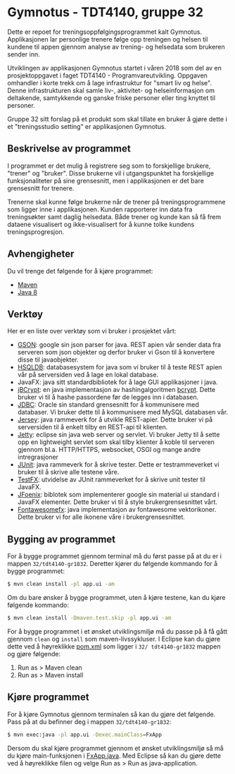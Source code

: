 # Gymnotus - TDT4140, gruppe 32
Dette er repoet for treningsoppfølgingsprogrammet kalt Gymnotus. Applikasjonen lar personlige trenere følge opp treningen og helsen til kundene til appen gjennom analyse av trening- og helsedata som brukeren sender inn.

Utviklingen av applikasjonen Gymnotus startet i våren 2018 som del av en prosjektoppgavet i faget TDT4140 - Programvareutvikling. Oppgaven omhandler i korte trekk om å lage infrastruktur for "smart liv og helse". Denne infrastrukturen skal samle liv-, aktivitet- og helseinformasjon om deltakende, samtykkende og ganske friske personer eller ting knyttet til personer.

Gruppe 32 sitt forslag på et produkt som skal tillate en bruker å gjøre dette i et "treningsstudio setting" er applikasjonen Gymnotus. 

## Beskrivelse av programmet

I programmet er det mulig å registrere seg som to forskjellige brukere, "trener" og "bruker". Disse brukerne vil i utgangspunktet ha forskjellige funksjonaliteter på sine
grensesnitt, men i applikasjonen er det bare grensesnitt for trenere.

Trenerne skal kunne følge brukerne når de trener på treningsprogrammene som ligger inne
i applikasjonen. Kunden rapporterer inn data fra treningsøkter samt daglig helsedata. Både trener og kunde kan så få frem dataene visualisert og ikke-visualisert for å kunne tolke kundens treningsprogresjon.



## Avhengigheter
Du vil trenge det følgende for å kjøre programmet:
 - [Maven](https://maven.apache.org/guides/getting-started/maven-in-five-minutes.html)
 - [Java 8](http://www.oracle.com/technetwork/java/javase/downloads/jdk8-downloads-2133151.html)

## Verktøy
Her er en liste over verktøy som vi bruker i prosjektet vårt:
- [GSON](https://github.com/google/gson): google sin json parser for java. REST apien vår sender data fra serveren som json objekter og derfor bruker vi Gson til å konvertere disse til javaobjekter.
- [HSQLDB](http://hsqldb.org/): databasesystem for java som vi bruker til å teste REST apien vår på serversiden ved å lage en lokal database.
- JavaFX: java sitt standardbibliotek for å lage GUI applikasjoner i java.
- [jBCrypt](https://github.com/jeremyh/jBCrypt): en java implementasjon av hashingalgoritmen [bcrypt](https://en.wikipedia.org/wiki/Bcrypt). Dette bruker vi til å hashe passordene før de legges inn i databasen.
- [JDBC](http://www.oracle.com/technetwork/java/javase/jdbc/index.html): Oracle sin standard grensesnitt for å kommunisere med databaser. Vi bruker dette til å kommunisere med MySQL databasen vår.
- [Jersey](https://jersey.github.io/): java rammeverk for å utvikle REST-apier. Dette bruker vi på serversiden til å enkelt tilby en REST-api til klienten.
- [Jetty](https://www.eclipse.org/jetty/): eclipse sin java web server og servlet. Vi bruker Jetty til å sette opp en lightweight servlet som skal tilby klienter å koble til serveren gjennom bl.a. HTTP/HTTPS, websocket, OSGI og mange andre intregrasjoner
- [JUnit](https://junit.org/junit4/): java rammeverk for å skrive tester. Dette er testrammeverket vi bruker til å skrive alle testene våre.
- [TestFX](https://github.com/TestFX/TestFX): utvidelse av JUnit rammeverket for å skrive unit tester til JavaFX.
- [JFoenix](http://www.jfoenix.com/): biblotek som implementerer google sin material ui standard i JavaFX elementer. Dette bruker vi til å style brukergrensesnittet vårt. 
- [Fontawesomefx](https://bitbucket.org/Jerady/fontawesomefx): java implementasjon av fontawesome vektorikoner. Dette bruker vi for alle ikonene våre i brukergrensesnittet.

## Bygging av programmet

For å bygge programmet gjennom terminal må du først passe på at du er i mappen `32/tdt4140-gr1832`. Deretter kjører du følgende kommando for å bygge programmet:
```sh
$ mvn clean install -pl app.ui -am
```

Om du bare ønsker å bygge programmet, uten å kjøre testene, kan du kjøre følgende kommando:

```sh
$ mvn clean install -Dmaven.test.skip -pl app.ui -am
```
For å bygge programmet i et ønsket utviklingsmiljø må du passe på å få gått gjennom `clean` og `install` som maven-livssykluser.
I Eclipse kan du gjøre dette ved å høyreklikke [pom.xml](https://gitlab.stud.iie.ntnu.no/tdt4140-2018/32/blob/master/tdt4140-gr1832/pom.xml) som ligger i `32/ tdt4140-gr1832` mappen og gjøre følgende:
1. Run as > Maven clean
2. Run as > Maven install

## Kjøre programmet

For å kjøre Gymnotus gjennom terminalen så kan du gjøre det følgende. Pass på at du befinner deg i mappen `32/tdt4140-gr1832`:

```sh
$ mvn exec:java -pl app.ui -Dexec.mainClass=FxApp
```

Dersom du skal kjøre programmet gjennom et ønsket utviklingsmiljø så må du kjøre main-funksjonen i [FxApp.java](https://gitlab.stud.iie.ntnu.no/tdt4140-2018/32/blob/master/tdt4140-gr1832/app.ui/src/main/java/tdt4140/gr1832/app/ui/FxApp.java).
Med Eclipse så kan du gjøre dette ved å høyreklikke filen og velge Run as > Run as java-application.